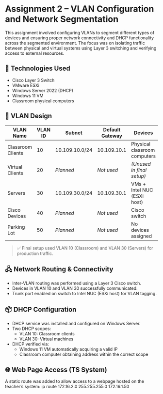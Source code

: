 # Assignment 2 – VLAN Configuration and Network Segmentation

This assignment involved configuring VLANs to segment different types of devices and ensuring proper network connectivity and DHCP functionality across the segmented environment. The focus was on isolating traffic between physical and virtual systems using Layer 3 switching and verifying access to external resources.

## 🧰 Technologies Used
- Cisco Layer 3 Switch
- VMware ESXi
- Windows Server 2022 (DHCP)
- Windows 11 VM
- Classroom physical computers

## 📌 VLAN Design

| VLAN Name              | VLAN ID | Subnet            | Default Gateway | Devices                          |
|------------------------|---------|-------------------|------------------|----------------------------------|
| Classroom Clients      | 10      | 10.109.10.0/24    | 10.109.10.1      | Physical classroom computers     |
| Virtual Clients        | 20      | *Planned*         | *Not used*       | *(Unused in final setup)*        |
| Servers                | 30      | 10.109.30.0/24    | 10.109.30.1      | VMs + Intel NUC (ESXi host)      |
| Cisco Devices          | 40      | *Planned*         | *Not used*       | Cisco switch                     |
| Parking Lot            | 50      | *Planned*         | *Not used*       | No devices assigned              |

> ✅ Final setup used VLAN 10 (Classroom) and VLAN 30 (Servers) for production traffic.

## 🖧 Network Routing & Connectivity

- Inter-VLAN routing was performed using a Layer 3 Cisco switch.
- Devices in VLAN 10 and VLAN 30 successfully communicated.
- Trunk port enabled on switch to Intel NUC (ESXi host) for VLAN tagging.

## 📦 DHCP Configuration

- DHCP service was installed and configured on Windows Server.
- Two DHCP scopes:
  - VLAN 10: Classroom clients
  - VLAN 30: Virtual machines
- DHCP verified via:
  - Windows 11 VM automatically acquiring a valid IP
  - Classroom computer obtaining address within the correct scope

## 🌐 Web Page Access (TS System)

A static route was added to allow access to a webpage hosted on the teacher’s system:
ip route 172.16.2.0 255.255.255.0 172.16.1.50
